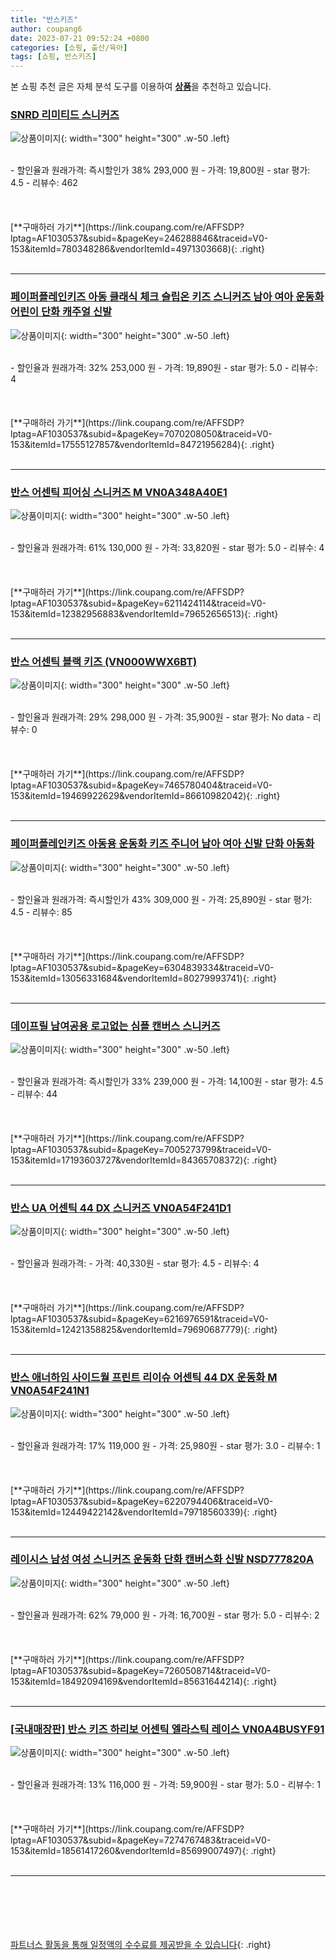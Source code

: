 ```yaml
---
title: "반스키즈"
author: coupang6
date: 2023-07-21 09:52:24 +0800
categories: [쇼핑, 출산/육아]
tags: [쇼핑, 반스키즈]
---
```


본 쇼핑 추천 글은 자체 분석 도구를 이용하여 [**상품**](https://link.coupang.com/a/bao1ui)을 추천하고 있습니다.

### [SNRD 리미티드 스니커즈](https://link.coupang.com/re/AFFSDP?lptag=AF1030537&subid=&pageKey=246288846&traceid=V0-153&itemId=780348286&vendorItemId=4971303668)

![상품이미지](https://thumbnail6.coupangcdn.com/thumbnails/remote/230x230ex/image/retail/images/2019/06/25/14/9/2fc9eb15-5505-4a89-84cf-7c6ead043270.jpg){: width="300" height="300" .w-50 .left}


<br>
- 할인율과 원래가격: 즉시할인가 38%  293,000   원
- 가격: 19,800원
- star 평가: 4.5
- 리뷰수: 462
<br>
<br>
<br>
<br>
[**구매하러 가기**](https://link.coupang.com/re/AFFSDP?lptag=AF1030537&subid=&pageKey=246288846&traceid=V0-153&itemId=780348286&vendorItemId=4971303668){: .right}
<br>
<br>

---

### [페이퍼플레인키즈 아동 클래식 체크 슬립온 키즈 스니커즈 남아 여아 운동화 어린이 단화 캐주얼 신발](https://link.coupang.com/re/AFFSDP?lptag=AF1030537&subid=&pageKey=7070208050&traceid=V0-153&itemId=17555127857&vendorItemId=84721956284)

![상품이미지](https://thumbnail9.coupangcdn.com/thumbnails/remote/230x230ex/image/vendor_inventory/a561/92cafdee34655758cc915e480aada67d2bb3f02e0d89f38ad9df819d43c8.jpg){: width="300" height="300" .w-50 .left}


<br>
- 할인율과 원래가격: 32%  253,000   원
- 가격: 19,890원
- star 평가: 5.0
- 리뷰수: 4
<br>
<br>
<br>
<br>
[**구매하러 가기**](https://link.coupang.com/re/AFFSDP?lptag=AF1030537&subid=&pageKey=7070208050&traceid=V0-153&itemId=17555127857&vendorItemId=84721956284){: .right}
<br>
<br>

---

### [반스 어센틱 피어싱 스니커즈 M VN0A348A40E1](https://link.coupang.com/re/AFFSDP?lptag=AF1030537&subid=&pageKey=6211424114&traceid=V0-153&itemId=12382956883&vendorItemId=79652656513)

![상품이미지](https://thumbnail9.coupangcdn.com/thumbnails/remote/230x230ex/image/retail/images/11250966939298760-9a9e7f12-121b-4d94-ac97-f19d2334f5b6.jpg){: width="300" height="300" .w-50 .left}


<br>
- 할인율과 원래가격: 61%  130,000   원
- 가격: 33,820원
- star 평가: 5.0
- 리뷰수: 4
<br>
<br>
<br>
<br>
[**구매하러 가기**](https://link.coupang.com/re/AFFSDP?lptag=AF1030537&subid=&pageKey=6211424114&traceid=V0-153&itemId=12382956883&vendorItemId=79652656513){: .right}
<br>
<br>

---

### [반스 어센틱 블랙 키즈 (VN000WWX6BT)](https://link.coupang.com/re/AFFSDP?lptag=AF1030537&subid=&pageKey=7465780404&traceid=V0-153&itemId=19469922629&vendorItemId=86610982042)

![상품이미지](https://thumbnail7.coupangcdn.com/thumbnails/remote/230x230ex/image/vendor_inventory/343a/ab278848fe50a91ff7a8b475a0f2a12507e8d21ff7a968e141eed74e7c94.jpg){: width="300" height="300" .w-50 .left}


<br>
- 할인율과 원래가격: 29%  298,000   원
- 가격: 35,900원
- star 평가: No data
- 리뷰수: 0
<br>
<br>
<br>
<br>
[**구매하러 가기**](https://link.coupang.com/re/AFFSDP?lptag=AF1030537&subid=&pageKey=7465780404&traceid=V0-153&itemId=19469922629&vendorItemId=86610982042){: .right}
<br>
<br>

---

### [페이퍼플레인키즈 아동용 운동화 키즈 주니어 남아 여아 신발 단화 아동화](https://link.coupang.com/re/AFFSDP?lptag=AF1030537&subid=&pageKey=6304839334&traceid=V0-153&itemId=13056331684&vendorItemId=80279993741)

![상품이미지](https://thumbnail7.coupangcdn.com/thumbnails/remote/230x230ex/image/vendor_inventory/327a/8f1f6b2bac350e0a926a990e3fbfb1d6ac38a05eab266538c22a7621b6ce.jpg){: width="300" height="300" .w-50 .left}


<br>
- 할인율과 원래가격: 즉시할인가 43%  309,000   원
- 가격: 25,890원
- star 평가: 4.5
- 리뷰수: 85
<br>
<br>
<br>
<br>
[**구매하러 가기**](https://link.coupang.com/re/AFFSDP?lptag=AF1030537&subid=&pageKey=6304839334&traceid=V0-153&itemId=13056331684&vendorItemId=80279993741){: .right}
<br>
<br>

---

### [데이프릴 남여공용 로고없는 심플 캔버스 스니커즈](https://link.coupang.com/re/AFFSDP?lptag=AF1030537&subid=&pageKey=7005273799&traceid=V0-153&itemId=17193603727&vendorItemId=84365708372)

![상품이미지](https://thumbnail8.coupangcdn.com/thumbnails/remote/230x230ex/image/vendor_inventory/4e9e/8d0457c9b34f9ac4c41b1389f95e02dae690a81dd9b03b94b3348645ab1e.jpg){: width="300" height="300" .w-50 .left}


<br>
- 할인율과 원래가격: 즉시할인가 33%  239,000   원
- 가격: 14,100원
- star 평가: 4.5
- 리뷰수: 44
<br>
<br>
<br>
<br>
[**구매하러 가기**](https://link.coupang.com/re/AFFSDP?lptag=AF1030537&subid=&pageKey=7005273799&traceid=V0-153&itemId=17193603727&vendorItemId=84365708372){: .right}
<br>
<br>

---

### [반스 UA 어센틱 44 DX 스니커즈 VN0A54F241D1](https://link.coupang.com/re/AFFSDP?lptag=AF1030537&subid=&pageKey=6216976591&traceid=V0-153&itemId=12421358825&vendorItemId=79690687779)

![상품이미지](https://thumbnail10.coupangcdn.com/thumbnails/remote/230x230ex/image/retail/images/1251806909730909-9b9aabea-1bf4-4709-babe-e9a88fbfda85.jpg){: width="300" height="300" .w-50 .left}


<br>
- 할인율과 원래가격: 
- 가격: 40,330원
- star 평가: 4.5
- 리뷰수: 4
<br>
<br>
<br>
<br>
[**구매하러 가기**](https://link.coupang.com/re/AFFSDP?lptag=AF1030537&subid=&pageKey=6216976591&traceid=V0-153&itemId=12421358825&vendorItemId=79690687779){: .right}
<br>
<br>

---

### [반스 애너하임 사이드월 프린트 리이슈 어센틱 44 DX 운동화 M VN0A54F241N1](https://link.coupang.com/re/AFFSDP?lptag=AF1030537&subid=&pageKey=6220794406&traceid=V0-153&itemId=12449422142&vendorItemId=79718560339)

![상품이미지](https://thumbnail9.coupangcdn.com/thumbnails/remote/230x230ex/image/retail/images/1252469352727700-2b5e8c16-494c-4928-8c9b-29bb9918789c.jpg){: width="300" height="300" .w-50 .left}


<br>
- 할인율과 원래가격: 17%  119,000   원
- 가격: 25,980원
- star 평가: 3.0
- 리뷰수: 1
<br>
<br>
<br>
<br>
[**구매하러 가기**](https://link.coupang.com/re/AFFSDP?lptag=AF1030537&subid=&pageKey=6220794406&traceid=V0-153&itemId=12449422142&vendorItemId=79718560339){: .right}
<br>
<br>

---

### [레이시스 남성 여성 스니커즈 운동화 단화 캔버스화 신발 NSD777820A](https://link.coupang.com/re/AFFSDP?lptag=AF1030537&subid=&pageKey=7260508714&traceid=V0-153&itemId=18492094169&vendorItemId=85631644214)

![상품이미지](https://thumbnail8.coupangcdn.com/thumbnails/remote/230x230ex/image/vendor_inventory/5736/566b6bbe78d21a35dbaad9a86c74c69c5f56ed6c9c3270e60761f58af832.jpg){: width="300" height="300" .w-50 .left}


<br>
- 할인율과 원래가격: 62%  79,000   원
- 가격: 16,700원
- star 평가: 5.0
- 리뷰수: 2
<br>
<br>
<br>
<br>
[**구매하러 가기**](https://link.coupang.com/re/AFFSDP?lptag=AF1030537&subid=&pageKey=7260508714&traceid=V0-153&itemId=18492094169&vendorItemId=85631644214){: .right}
<br>
<br>

---

### [[국내매장판] 반스 키즈 하리보 어센틱 엘라스틱 레이스 VN0A4BUSYF91](https://link.coupang.com/re/AFFSDP?lptag=AF1030537&subid=&pageKey=7274767483&traceid=V0-153&itemId=18561417260&vendorItemId=85699007497)

![상품이미지](https://thumbnail9.coupangcdn.com/thumbnails/remote/230x230ex/image/vendor_inventory/bf86/70fa1b329cbc56ca4d736b8556d65ba1ccb083ea7c592c217158d4ddce98.jpg){: width="300" height="300" .w-50 .left}


<br>
- 할인율과 원래가격: 13%  116,000   원
- 가격: 59,900원
- star 평가: 5.0
- 리뷰수: 1
<br>
<br>
<br>
<br>
[**구매하러 가기**](https://link.coupang.com/re/AFFSDP?lptag=AF1030537&subid=&pageKey=7274767483&traceid=V0-153&itemId=18561417260&vendorItemId=85699007497){: .right}
<br>
<br>

---
<br><br><br><br><br> [파트너스 활동을 통해 일정액의 수수료를 제공받을 수 있습니다](https://link.coupang.com/a/bao1ui){: .right}